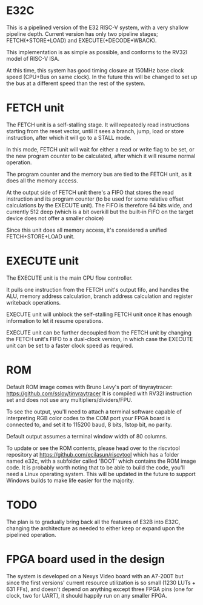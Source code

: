 # E32C
This is a pipelined version of the E32 RISC-V system, with a very shallow pipeline depth.
Current version has only two pipeline stages; FETCH(+STORE+LOAD) and EXECUTE(+DECODE+WBACK).

This implementation is as simple as possible, and conforms to the RV32I model of RISC-V ISA.

At this time, this system has good timing closure at 150MHz base clock speed (CPU+Bus on same clock).
In the future this will be changed to set up the bus at a different speed than the rest of the system.

# FETCH unit
The FETCH unit is a self-stalling stage. It will repeatedly read instructions starting from the
reset vector, until it sees a branch, jump, load or store instruction, after which it will go
to a STALL mode.

In this mode, FETCH unit will wait for either a read or write flag to be set, or the new program
counter to be calculated, after which it will resume normal operation.

The program counter and the memory bus are tied to the FETCH unit, as it does all the memory access.

At the output side of FETCH unit there's a FIFO that stores the read instruction and its program
counter (to be used for some relative offset calculations by the EXECUTE unit). The FIFO is therefore
64 bits wide, and currently 512 deep (which is a bit overkill but the built-in FIFO on the target device
does not offer a smaller choice)

Since this unit does all memory access, it's considered a unified FETCH+STORE+LOAD unit.

# EXECUTE unit
The EXECUTE unit is the main CPU flow controller.

It pulls one instruction from the FETCH unit's output fifo, and handles the ALU, memory address calculation,
branch address calculation and register writeback operations.

EXECUTE unit will unblock the self-stalling FETCH unit once it has enough information to let it resume
operations.

EXECUTE unit can be further decoupled from the FETCH unit by changing the FETCH unit's FIFO to a dual-clock
version, in which case the EXECUTE unit can be set to a faster clock speed as required.

# ROM
Default ROM image comes with Bruno Levy's port of tinyraytracer: https://github.com/ssloy/tinyraytracer
It is compiled with RV32I instruction set and does not use any multipliers/dividers/FPU.

To see the output, you'll need to attach a terminal software capable of interpreting RGB color codes to
the COM port your FPGA board is connected to, and set it to 115200 baud, 8 bits, 1stop bit, no parity.

Default output assumes a terminal window width of 80 columns.

To update or see the ROM contents, please head over to the riscvtool repository at https://github.com/ecilasun/riscvtool
which has a folder named e32c, with a subfolder called 'BOOT' which contains the ROM image code. It is
probably worth noting that to be able to build the code, you'll need a Linux operating system. This will
be updated in the future to support Windows builds to make life easier for the majority.

# TODO
The plan is to gradually bring back all the features of E32B into E32C, changing the architecture as needed
to either keep or expand upon the pipelined operation.

# FPGA board used in the design
The system is developed on a Nexys Video board with an A7-200T but since the first versions' current resource
utilization is so small (1230 LUTs + 631 FFs), and doesn't depend on anything except three FPGA pins (one for
clock, two for UART), it should happily run on any smaller FPGA.
